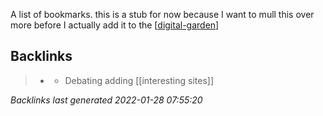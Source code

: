 A list of bookmarks. this is a stub for now because I want to mull this over more before I actually add it to the [[digital-garden]]



[//begin]: # "Autogenerated link references for markdown compatibility"
[digital-garden]: digital-garden.md "digital-garden"
[//end]: # "Autogenerated link references"

## Backlinks

> - [](2021-01-11.md)
>   - Debating adding [[interesting sites]]

_Backlinks last generated 2022-01-28 07:55:20_
